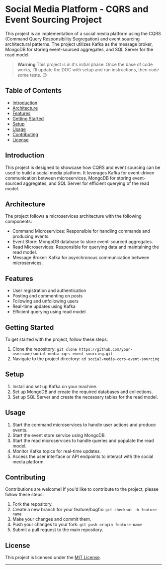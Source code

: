 # Social Media Platform - CQRS and Event Sourcing Project

This project is an implementation of a social media platform using the CQRS (Command Query Responsibility Segregation) and event sourcing architectural patterns. The project utilizes Kafka as the message broker, MongoDB for storing event-sourced aggregates, and SQL Server for the read model.

> **Warning**
> This project is in it's initial phase. Once the base of code works, I'll update the DOC with setup and run instructions, then code some tests. :wink:

## Table of Contents

- [Introduction](#introduction)
- [Architecture](#architecture)
- [Features](#features)
- [Getting Started](#getting-started)
- [Setup](#setup)
- [Usage](#usage)
- [Contributing](#contributing)
- [License](#license)

## Introduction

This project is designed to showcase how CQRS and event sourcing can be used to build a social media platform. It leverages Kafka for event-driven communication between microservices, MongoDB for storing event-sourced aggregates, and SQL Server for efficient querying of the read model.

## Architecture

The project follows a microservices architecture with the following components:

- Command Microservices: Responsible for handling commands and producing events.
- Event Store: MongoDB database to store event-sourced aggregates.
- Read Microservices: Responsible for querying data and maintaining the read model.
- Message Broker: Kafka for asynchronous communication between microservices.

## Features

- User registration and authentication
- Posting and commenting on posts
- Following and unfollowing users
- Real-time updates using Kafka
- Efficient querying using read model

## Getting Started

To get started with the project, follow these steps:

1. Clone the repository: `git clone https://github.com/your-username/social-media-cqrs-event-sourcing.git`
2. Navigate to the project directory: `cd social-media-cqrs-event-sourcing`

## Setup

1. Install and set up Kafka on your machine.
2. Set up MongoDB and create the required databases and collections.
3. Set up SQL Server and create the necessary tables for the read model.

## Usage

1. Start the command microservices to handle user actions and produce events.
2. Start the event store service using MongoDB.
3. Start the read microservices to handle queries and populate the read model.
4. Monitor Kafka topics for real-time updates.
5. Access the user interface or API endpoints to interact with the social media platform.

## Contributing

Contributions are welcome! If you'd like to contribute to the project, please follow these steps:

1. Fork the repository.
2. Create a new branch for your feature/bugfix: `git checkout -b feature-name`
3. Make your changes and commit them.
4. Push your changes to your fork: `git push origin feature-name`
5. Submit a pull request to the main repository.

## License

This project is licensed under the [MIT License](LICENSE).

---

